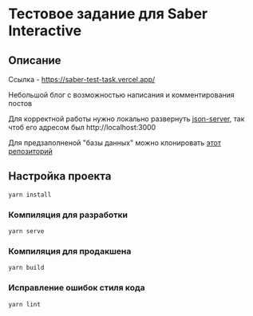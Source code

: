 # Тестовое задание для Saber Interactive
## Описание 
Ссылка - https://saber-test-task.vercel.app/
 
Небольшой блог с возможностью написания и комментирования постов

Для корректной работы нужно локально развернуть [json-server](https://github.com/typicode/json-server), так чтоб его адресом был  http://localhost:3000

Для предзаполненой  "базы данных" можно клонировать [этот репозиторий](https://github.com/Piligrimo/fake-backend) 

## Настройка проекта
```
yarn install
```

### Компиляция для разработки
```
yarn serve
```

### Компиляция для продакшена
```
yarn build
```

### Исправление ошибок стиля кода
```
yarn lint
```

